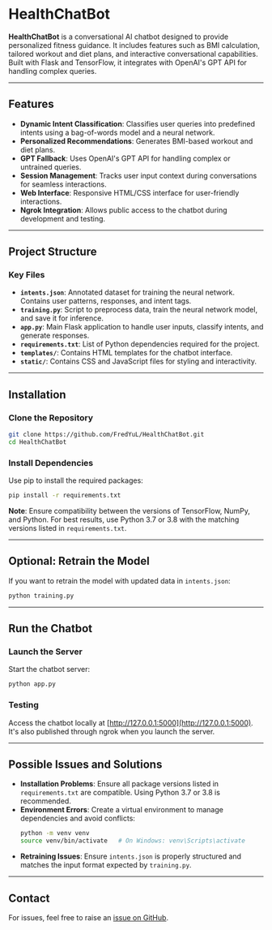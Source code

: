 
# HealthChatBot

**HealthChatBot** is a conversational AI chatbot designed to provide personalized fitness guidance. It includes features such as BMI calculation, tailored workout and diet plans, and interactive conversational capabilities. Built with Flask and TensorFlow, it integrates with OpenAI's GPT API for handling complex queries.

---

## Features
- **Dynamic Intent Classification**: Classifies user queries into predefined intents using a bag-of-words model and a neural network.
- **Personalized Recommendations**: Generates BMI-based workout and diet plans.
- **GPT Fallback**: Uses OpenAI's GPT API for handling complex or untrained queries.
- **Session Management**: Tracks user input context during conversations for seamless interactions.
- **Web Interface**: Responsive HTML/CSS interface for user-friendly interactions.
- **Ngrok Integration**: Allows public access to the chatbot during development and testing.

---

## Project Structure

### Key Files
- **`intents.json`**: Annotated dataset for training the neural network. Contains user patterns, responses, and intent tags.
- **`training.py`**: Script to preprocess data, train the neural network model, and save it for inference.
- **`app.py`**: Main Flask application to handle user inputs, classify intents, and generate responses.
- **`requirements.txt`**: List of Python dependencies required for the project.
- **`templates/`**: Contains HTML templates for the chatbot interface.
- **`static/`**: Contains CSS and JavaScript files for styling and interactivity.

---

## Installation

### Clone the Repository
```bash
git clone https://github.com/FredYuL/HealthChatBot.git
cd HealthChatBot
```

### Install Dependencies
Use pip to install the required packages:
```bash
pip install -r requirements.txt
```

**Note**: Ensure compatibility between the versions of TensorFlow, NumPy, and Python. For best results, use Python 3.7 or 3.8 with the matching versions listed in `requirements.txt`.

---

## Optional: Retrain the Model
If you want to retrain the model with updated data in `intents.json`:
```bash
python training.py
```

---

## Run the Chatbot

### Launch the Server
Start the chatbot server:
```bash
python app.py
```

### Testing
Access the chatbot locally at [http://127.0.0.1:5000](http://127.0.0.1:5000). It's also published through ngrok when you launch the server.


---

## Possible Issues and Solutions
- **Installation Problems**: Ensure all package versions listed in `requirements.txt` are compatible. Using Python 3.7 or 3.8 is recommended.
- **Environment Errors**: Create a virtual environment to manage dependencies and avoid conflicts:
  ```bash
  python -m venv venv
  source venv/bin/activate   # On Windows: venv\Scripts\activate
  ```
- **Retraining Issues**: Ensure `intents.json` is properly structured and matches the input format expected by `training.py`.

---

## Contact
For issues, feel free to raise an [issue on GitHub](https://github.com/FredYuL/HealthChatBot/issues).


```


